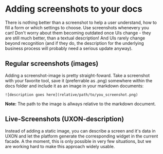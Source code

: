 # Adding screenshots to your docs

There is nothing better than a screenshot to help a user understand, how to fill a form or which settings to choose. Use screenshots whenevery you can! Don't worry about them becoming outdated once UIs change - they are still much better, than a textual description! And UIs rarely change beyond recognition (and if they do, the description for the underlying business process will probably need a serious update anyway).

## Regular screenshots (images)

Adding a screenshot-image is pretty straight-foward. Take a screenshot with your favorite tool, save it (preferrable as .png) somewhere within the docs folder and include it as an image in your markdown documents:

```
![description goes here](relative/path/to/you_screenshot.png)
```

**Note:** The path to the image is allways relative to the markdown document.

## Live-Screenshots (UXON-description)

Instead of adding a static image, you can describe a screen and it's data in UXON and let the platform generate the corresponding widget in the current facade. A the moment, this is only possible in very few situations, but we are working hard to make this approach widely usable.